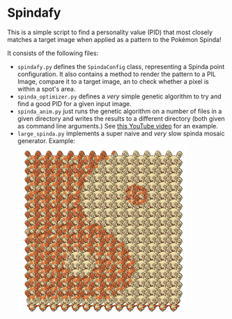 # Spindafy
This is a simple script to find a personality value (PID) that most closely matches a target image when applied as a pattern to the Pokémon Spinda!

It consists of the following files:
- ``spindafy.py`` defines the ``SpindaConfig`` class, representing a Spinda point configuration. It also contains a method to render the pattern to a PIL Image, compare it to a target image, an to check whether a pixel is within a spot's area.
- ``spinda_optimizer.py`` defines a *very* simple genetic algorithm to try and find a good PID for a given input image.
- ``spinda_anim.py`` just runs the genetic algorithm on a number of files in a given directory and writes the results to a different directory (both given as command line arguments.) See [this YouTube video](https://www.youtube.com/watch?v=ZzsBIfA6iog) for an example.
- ``large_spinda.py`` implements a super naive and *very* slow spinda mosaic generator. Example:
  ![a mosaic of spinda forming a yin and yang symbol](res/test_large_result.png)